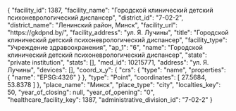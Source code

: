 {
    "facility_id": 1387,
    "facility_name": "Городской клинический детский психоневрологический диспансер",
    "district_id": "7-02-2",
    "district_name": "Ленинский район, Минск",
    "facility_url": "https:\/\/gkdpnd.by\/",
    "facility_address": "ул. Я. Лучины",
    "title": "Городской клинический детский психоневрологический диспансер",
    "facility_type": "Учреждение здравоохранения",
    "ap_1": "6",
    "name": "Городской клинический детский психоневрологический диспансер",
    "state": "private institution",
    "stats": [],
    "med_id": 10215771,
    "address": "ул. Я. Лучины",
    "devices": [],
    "coord_x_y": {
        "crs": {
            "type": "name",
            "properties": {
                "name": "EPSG:4326"
            }
        },
        "type": "Point",
        "coordinates": [
            27.5684,
            53.8378
        ]
    },
    "place_name": "Минск",
    "place_type": "city",
    "localties_key": 50,
    "year_of_closing": null,
    "year_of_opening": "0",
    "healthcare_facility_key": 1387,
    "administrative_division_id": "7-02-2"
}